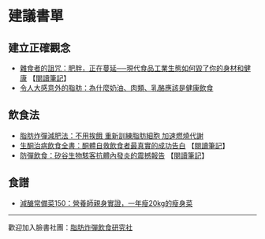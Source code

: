 # 建議書單

## 建立正確觀念

* [雜食者的詛咒：肥胖，正在蔓延──現代食品工業生態如何毀了你的身材和健康](http://www.books.com.tw/products/0010722067) 【[閱讀筆記](http://tsai-bird.blogspot.com/2017/06/fat-chance-book-review.html)】
* [令人大感意外的脂肪：為什麼奶油、肉類、乳酪應該是健康飲食](http://www.books.com.tw/products/0010720853)

## 飲食法

* [脂肪炸彈減肥法：不用挨餓 重新訓練脂肪細胞 加速燃燒代謝](http://www.books.com.tw/products/0010755509)
* [生酮治病飲食全書：酮體自救飲食者最真實的成功告白](http://www.books.com.tw/products/0010749139) 【[閱讀筆記](http://tsai-bird.blogspot.com/2017/06/book-review-keto-clarity.html)】
* [防彈飲食：矽谷生物駭客抗體內發炎的震撼報告](http://www.books.com.tw/products/0010718709) 【[閱讀筆記](http://tsai-bird.blogspot.com/2017/06/book-review-bulletproof-diet.html)】

## 食譜

* [減醣常備菜150：營養師親身實證，一年瘦20kg的瘦身菜](http://www.books.com.tw/products/0010725843)

---
歡迎加入臉書社團：[脂肪炸彈飲食研究社](https://www.facebook.com/groups/166680393872197/)
